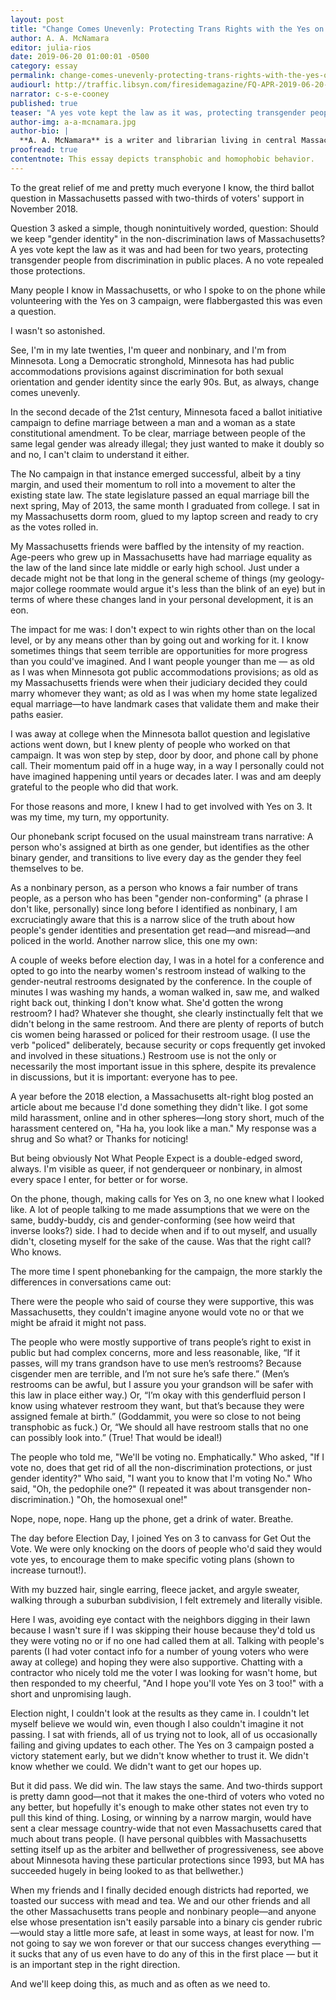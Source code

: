 ```yaml
---
layout: post
title: "Change Comes Unevenly: Protecting Trans Rights with the Yes on 3 Campaign"
author: A. A. McNamara
editor: julia-rios
date: 2019-06-20 01:00:01 -0500
category: essay
permalink: change-comes-unevenly-protecting-trans-rights-with-the-yes-on-3-campaign
audiourl: http://traffic.libsyn.com/firesidemagazine/FQ-APR-2019-06-20-change-comes-unevenly.mp3
narrator: c-s-e-cooney
published: true
teaser: "A yes vote kept the law as it was, protecting transgender people from discrimination in public places. A no vote repealed those protections."
author-img: a-a-mcnamara.jpg
author-bio: |
  **A. A. McNamara** is a writer and librarian living in central Massachusetts. Their fiction has appeared in venues such as _Lady Churchill's Rosebud Wristlet_ and _Crossed Genres Magazine_. You can find them on Twitter as [@aamcnamara](https:///www.twitter.com/aamcnamara).   
proofread: true
contentnote: This essay depicts transphobic and homophobic behavior.
---
```


To the great relief of me and pretty much everyone I know, the third ballot question in Massachusetts passed with two-thirds of voters' support in November 2018.

Question 3 asked a simple, though nonintuitively worded, question: Should we keep "gender identity" in the non-discrimination laws of Massachusetts? A yes vote kept the law as it was and had been for two years, protecting transgender people from discrimination in public places. A no vote repealed those protections.

Many people I know in Massachusetts, or who I spoke to on the phone while volunteering with the Yes on 3 campaign, were flabbergasted this was even a question.

I wasn't so astonished.

See, I'm in my late twenties, I'm queer and nonbinary, and I'm from Minnesota. Long a Democratic stronghold, Minnesota has had public accommodations provisions against discrimination for both sexual orientation and gender identity since the early 90s. But, as always, change comes unevenly.

In the second decade of the 21st century, Minnesota faced a ballot initiative campaign to define marriage between a man and a woman as a state constitutional amendment. To be clear, marriage between people of the same legal gender was already illegal; they just wanted to make it doubly so and no, I can't claim to understand it either.

The No campaign in that instance emerged successful, albeit by a tiny margin, and used their momentum to roll into a movement to alter the existing state law. The state legislature passed an equal marriage bill the next spring, May of 2013, the same month I graduated from college. I sat in my Massachusetts dorm room, glued to my laptop screen and ready to cry as the votes rolled in.

My Massachusetts friends were baffled by the intensity of my reaction. Age-peers who grew up in Massachusetts have had marriage equality as the law of the land since late middle or early high school. Just under a decade might not be that long in the general scheme of things (my geology-major college roommate would argue it's less than the blink of an eye) but in terms of where these changes land in your personal development, it is an eon.

The impact for me was: I don't expect to win rights other than on the local level, or by any means other than by going out and working for it. I know sometimes things that seem terrible are opportunities for more progress than you could've imagined. And I want people younger than me — as old as I was when Minnesota got public accommodations provisions; as old as my Massachusetts friends were when their judiciary decided they could marry whomever they want; as old as I was when my home state legalized equal marriage—to have landmark cases that validate them and make their paths easier.

I was away at college when the Minnesota ballot question and legislative actions went down, but I knew plenty of people who worked on that campaign. It was won step by step, door by door, and phone call by phone call. Their momentum paid off in a huge way, in a way I personally could not have imagined happening until years or decades later. I was and am deeply grateful to the people who did that work.

For those reasons and more, I knew I had to get involved with Yes on 3. It was my time, my turn, my opportunity.

Our phonebank script focused on the usual mainstream trans narrative: A person who's assigned at birth as one gender, but identifies as the other binary gender, and transitions to live every day as the gender they feel themselves to be.

As a nonbinary person, as a person who knows a fair number of trans people, as a person who has been "gender non-conforming" (a phrase I don't like, personally) since long before I identified as nonbinary, I am excruciatingly aware that this is a narrow slice of the truth about how people's gender identities and presentation get read—and misread—and policed in the world. Another narrow slice, this one my own:

A couple of weeks before election day, I was in a hotel for a conference and opted to go into the nearby women's restroom instead of walking to the gender-neutral restrooms designated by the conference. In the couple of minutes I was washing my hands, a woman walked in, saw me, and walked right back out, thinking I don't know what. She'd gotten the wrong restroom? I had? Whatever she thought, she clearly instinctually felt that we didn't belong in the same restroom. And there are plenty of reports of butch cis women being harassed or policed for their restroom usage. (I use the verb "policed" deliberately, because security or cops frequently get invoked and involved in these situations.) Restroom use is not the only or necessarily the most important issue in this sphere, despite its prevalence in discussions, but it is important: everyone has to pee.

A year before the 2018 election, a Massachusetts alt-right blog posted an article about me because I'd done something they didn't like. I got some mild harassment, online and in other spheres—long story short, much of the harassment centered on, "Ha ha, you look like a man." My response was a shrug and So what? or Thanks for noticing!

But being obviously Not What People Expect is a double-edged sword, always. I'm visible as queer, if not genderqueer or nonbinary, in almost every space I enter, for better or for worse.

On the phone, though, making calls for Yes on 3, no one knew what I looked like. A lot of people talking to me made assumptions that we were on the same, buddy-buddy, cis and gender-conforming (see how weird that inverse looks?) side. I had to decide when and if to out myself, and usually didn't, closeting myself for the sake of the cause. Was that the right call? Who knows.

The more time I spent phonebanking for the campaign, the more starkly the differences in conversations came out:

There were the people who said of course they were supportive, this was Massachusetts, they couldn't imagine anyone would vote no or that we might be afraid it might not pass.

The people who were mostly supportive of trans people’s right to exist in public but had complex concerns, more and less reasonable, like, “If it passes, will my trans grandson have to use men’s restrooms? Because cisgender men are terrible, and I’m not sure he’s safe there.” (Men’s restrooms can be awful, but I assure you your grandson will be safer with this law in place either way.) Or, “I’m okay with this genderfluid person I know using whatever restroom they want, but that’s because they were assigned female at birth.” (Goddammit, you were so close to not being transphobic as fuck.) Or, “We should all have restroom stalls that no one can possibly look into.” (True! That would be ideal!)

The people who told me, "We'll be voting no. Emphatically." Who asked, "If I vote no, does that get rid of all the non-discrimination protections, or just gender identity?" Who said, "I want you to know that I'm voting No." Who said, "Oh, the pedophile one?" (I repeated it was about transgender non-discrimination.) "Oh, the homosexual one!"

Nope, nope, nope. Hang up the phone, get a drink of water. Breathe.

The day before Election Day, I joined Yes on 3 to canvass for Get Out the Vote. We were only knocking on the doors of people who'd said they would vote yes, to encourage them to make specific voting plans (shown to increase turnout!).

With my buzzed hair, single earring, fleece jacket, and argyle sweater, walking through a suburban subdivision, I felt extremely and literally visible.

Here I was, avoiding eye contact with the neighbors digging in their lawn because I wasn't sure if I was skipping their house because they'd told us they were voting no or if no one had called them at all. Talking with people's parents (I had voter contact info for a number of young voters who were away at college) and hoping they were also supportive. Chatting with a contractor who nicely told me the voter I was looking for wasn't home, but then responded to my cheerful, "And I hope you'll vote Yes on 3 too!" with a short and unpromising laugh.

Election night, I couldn't look at the results as they came in. I couldn't let myself believe we would win, even though I also couldn't imagine it not passing. I sat with friends, all of us trying not to look, all of us occasionally failing and giving updates to each other. The Yes on 3 campaign posted a victory statement early, but we didn't know whether to trust it. We didn't know whether we could. We didn't want to get our hopes up.

But it did pass. We did win. The law stays the same. And two-thirds support is pretty damn good—not that it makes the one-third of voters who voted no any better, but hopefully it's enough to make other states not even try to pull this kind of thing. Losing, or winning by a narrow margin, would have sent a clear message country-wide that not even Massachusetts cared that much about trans people. (I have personal quibbles with Massachusetts setting itself up as the arbiter and bellwether of progressiveness, see above about Minnesota having these particular protections since 1993, but MA has succeeded hugely in being looked to as that bellwether.)

When my friends and I finally decided enough districts had reported, we toasted our success with mead and tea. We and our other friends and all the other Massachusetts trans people and nonbinary people—and anyone else whose presentation isn't easily parsable into a binary cis gender rubric—would stay a little more safe, at least in some ways, at least for now. I'm not going to say we won forever or that our success changes everything — it sucks that any of us even have to do any of this in the first place — but it is an important step in the right direction.

And we'll keep doing this, as much and as often as we need to.
